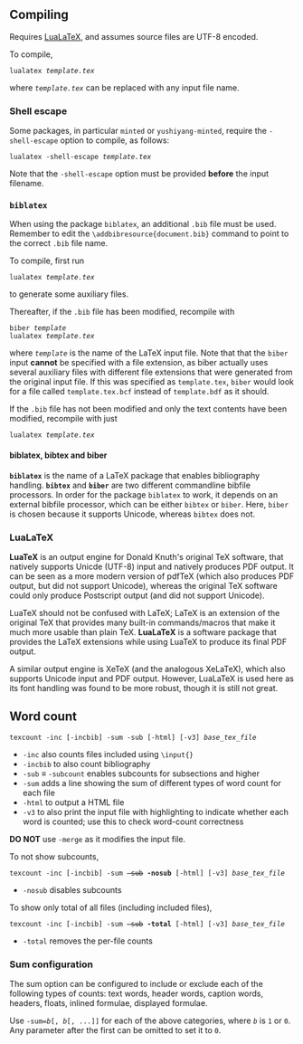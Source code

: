 ## Compiling

Requires [LuaLaTeX](#lualatex), and assumes source files are UTF-8 encoded.

To compile,
<pre><code>lualatex <var>template.tex</var></code></pre>
where <code><var>template.tex</var></code> can be replaced with any input file name.

### Shell escape

Some packages, in particular `minted` or `yushiyang-minted`, require the `-shell-escape` option to compile, as follows:
<pre><code>lualatex -shell-escape <var>template.tex</var></code></pre>

Note that the `-shell-escape` option must be provided **before** the input filename.

### `biblatex`

When using the package `biblatex`, an additional `.bib` file must be used. Remember to edit the `\addbibresource{document.bib}` command to point to the correct `.bib` file name.

To compile, first run
<pre><code>lualatex <var>template.tex</var></code></pre>
to generate some auxiliary files.

Thereafter, if the `.bib` file has been modified, recompile with
<pre><code>biber <var>template</var></code>
<code>lualatex <var>template.tex</var></code>
</pre>
where <code><var>template</var></code> is the name of the LaTeX input file. Note that that the `biber` input **cannot** be specified with a file extension, as biber actually uses several auxiliary files with different file extensions that were generated from the original input file. If this was specified as `template.tex`, `biber` would look for a file called `template.tex.bcf` instead of `template.bdf` as it should.

If the `.bib` file has not been modified and only the text contents have been modified, recompile with just
<pre><code>lualatex <var>template.tex</var></code></pre>

#### biblatex, bibtex and biber

<code><b>biblatex</b></code> is the name of a LaTeX package that enables bibliography handling. <code><b>bibtex</b></code> and <code><b>biber</b></code> are two different commandline bibfile processors. In order for the package `biblatex` to work, it depends on an external bibfile processor, which can be either `bibtex` or `biber`. Here, `biber` is chosen because it supports Unicode, whereas `bibtex` does not.

### LuaLaTeX

**LuaTeX** is an output engine for Donald Knuth's original TeX software, that natively supports Unicde (UTF-8) input and natively produces PDF output. It can be seen as a more modern version of pdfTeX (which also produces PDF output, but did not support Unicode), whereas the original TeX software could only produce Postscript output (and did not support Unicode).

LuaTeX should not be confused with LaTeX; LaTeX is an extension of the original TeX that provides many built-in commands/macros that make it much more usable than plain TeX. **LuaLaTeX** is a software package that provides the LaTeX extensions while using LuaTeX to produce its final PDF output.

A similar output engine is XeTeX (and the analogous XeLaTeX), which also supports Unicode input and PDF output. However, LuaLaTeX is used here as its font handling was found to be more robust, though it is still not great.


## Word count

<pre><code>texcount -inc [-incbib] -sum -sub [-html] [-v3] <var>base_tex_file</var>
</code></pre>
- `-inc` also counts files included using `\input{}`
- `-incbib` to also count bibliography
- `-sub` ≡ `-subcount` enables subcounts for subsections and higher
- `-sum` adds a line showing the sum of different types of word count for each file
- `-html` to output a HTML file
- `-v3` to also print the input file with highlighting to indicate whether each word is counted; use this to check word-count correctness

<strong>DO NOT</strong> use `-merge` as it modifies the input file.

To not show subcounts,
<pre><code>texcount -inc [-incbib] -sum <s>-sub</s> <b>-nosub</b> [-html] [-v3] <var>base_tex_file</var>
</code></pre>
- `-nosub` disables subcounts

To show only total of all files (including included files),
<pre><code>texcount -inc [-incbib] -sum <s>-sub</s> <b>-total</b> [-html] [-v3] <var>base_tex_file</var>
</code></pre>
- `-total` removes the per-file counts

### Sum configuration
The sum option can be configured to include or exclude each of the following types of counts: text words, header words, caption words, headers, floats, inlined formulae, displayed formulae.

Use <code>-sum=<var>b</var>[, <var>b</var>[, ...]]</code> for each of the above categories, where <code><var>b</var></code> is `1` or `0`. Any parameter after the first can be omitted to set it to `0`.

